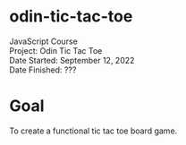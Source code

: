 # odin-tic-tac-toe
JavaScript Course\
Project: Odin Tic Tac Toe\
Date Started: September 12, 2022\
Date Finished: ???

# Goal
To create a functional tic tac toe board game.